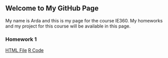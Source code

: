 ## Welcome to My GitHub Page

My name is Arda and this is my page for the course IE360. My homeworks and my project for this course will be available in this page. 

### Homework 1


[HTML File](https://bu-ie-360.github.io/spring24-Ardaselcuk/IE360HW1notebook.html)
[R Code](https://bu-ie-360.github.io/spring24-Ardaselcuk/IE360HW.R)



